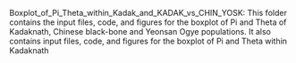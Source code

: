 Boxplot_of_Pi_Theta_within_Kadak_and_KADAK_vs_CHIN_YOSK: This folder contains the input files, code, and figures for the boxplot of Pi and Theta of Kadaknath, Chinese black-bone and Yeonsan Ogye populations. It also contains input files, code, and figures for the boxplot of Pi and Theta within Kadaknath
